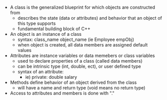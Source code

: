 - A class is the generalized blueprint for which objects are constructed from
  - describes the state (data or attributes) and behavior that an object of this type supports
  - fundamental building block of C++
- An object is an instance of a class
  - syntax: class_name object_name (ie Employee empObj)
  - when object is created, all data members are assigned default values
- Attributes are instance variables or data memebers or class variables
  - used to declare properties of a class (called data members)
  - can be intrinsic type (int, double, ect), or user defined type
  - syntax of an attribute:
    - ie) private: double salary
- Methods define behavior of an object derived from the class
  - will have a name and return type (void means no return type)
- Access to attributes and members is done with "."
    
